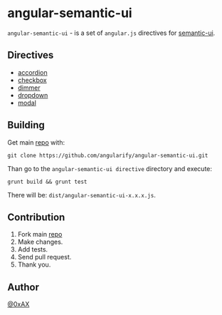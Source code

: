 angular-semantic-ui
======================

`angular-semantic-ui` - is a set of `angular.js` directives for [semantic-ui](http://semantic-ui.com/).

Directives
----------------------

  * [accordion](https://github.com/angularify/angular-semantic-ui/tree/master/src/accordion)
  * [checkbox](https://github.com/angularify/angular-semantic-ui/tree/master/src/checkbox)
  * [dimmer](https://github.com/angularify/angular-semantic-ui/tree/master/src/dimmer)
  * [dropdown](https://github.com/angularify/angular-semantic-ui/tree/master/src/dropdown)
  * [modal](https://github.com/angularify/angular-semantic-ui/tree/master/src/modal)

Building
----------------------

Get main [repo](https://github.com/angularify/angular-semantic-ui) with:

```
git clone https://github.com/angularify/angular-semantic-ui.git
```

Than go to the `angular-semantic-ui directive` directory and execute:

```
grunt build && grunt test
```

There will be: `dist/angular-semantic-ui-x.x.x.js`.

Contribution
----------------------

 1. Fork main [repo](https://github.com/angularify/angular-semantic-ui)
 2. Make changes.
 3. Add tests.
 4. Send pull request.
 5. Thank you.

Author
----------------------

[@0xAX](https://twitter.com/0xAX)